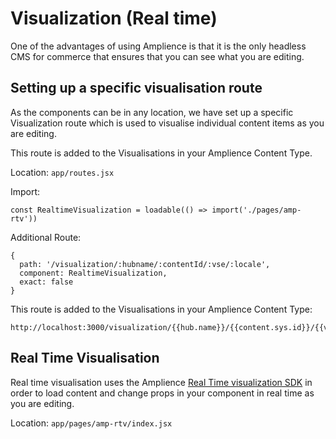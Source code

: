 # Visualization (Real time)

One of the advantages of using Amplience is that it is the only headless CMS for commerce that ensures that you can see what you are editing. 

## Setting up a specific visualisation route

As the components can be in any location, we have set up a specific Visualization route which is used to visualise individual content items as you are editing.

This route is added to the Visualisations in your Amplience Content Type.

Location: `app/routes.jsx`

Import:
``` 
const RealtimeVisualization = loadable(() => import('./pages/amp-rtv'))
```

Additional Route:

```
{
  path: '/visualization/:hubname/:contentId/:vse/:locale',
  component: RealtimeVisualization,
  exact: false
}
```

This route is added to the Visualisations in your Amplience Content Type:
```
http://localhost:3000/visualization/{{hub.name}}/{{content.sys.id}}/{{vse.domain}}/{{locales}}
```

## Real Time Visualisation

Real time visualisation uses the Amplience [Real Time visualization SDK](https://github.com/amplience/dc-visualization-sdk) in order to load content and change props in your component in real time as you are editing.

Location: `app/pages/amp-rtv/index.jsx`
